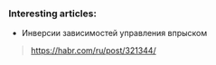 ### Interesting articles:

* Инверсии зависимостей управления впрыском
> https://habr.com/ru/post/321344/
